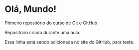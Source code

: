 # Olá, Mundo!
 Primeiro repositório do curso de Git e GitHub

 Repositório criado durante uma aula.

 Essa linha está sendo adicionada no site do GitHub, para teste.
